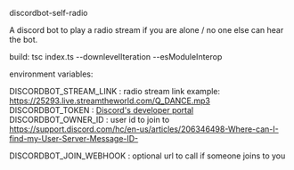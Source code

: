 discordbot-self-radio

A discord bot to play a radio stream if you are alone / no one else can hear the bot.

build:
tsc index.ts --downlevelIteration --esModuleInterop

environment variables:

DISCORDBOT_STREAM_LINK : radio stream link example: https://25293.live.streamtheworld.com/Q_DANCE.mp3
DISCORDBOT_TOKEN : [Discord's developer portal](https://discordapp.com/developers/applications)
DISCORDBOT_OWNER_ID : user id to join to https://support.discord.com/hc/en-us/articles/206346498-Where-can-I-find-my-User-Server-Message-ID-

DISCORDBOT_JOIN_WEBHOOK : optional url to call if someone joins to you